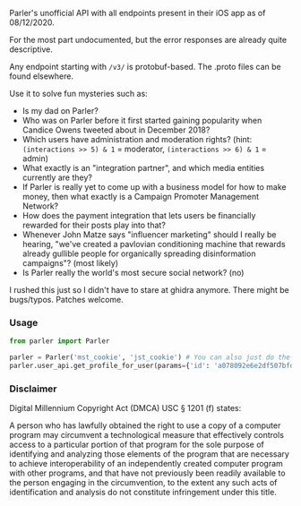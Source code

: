 Parler's unofficial API with all endpoints present in their iOS app as of 08/12/2020.

For the most part undocumented, but the error responses are already quite descriptive.

Any endpoint starting with `/v3/` is protobuf-based. The .proto files can be found elsewhere.

Use it to solve fun mysteries such as:

- Is my dad on Parler?
- Who was on Parler before it first started gaining popularity when Candice Owens tweeted about in December 2018?
- Which users have administration and moderation rights? (hint: `(interactions >> 5) & 1` = moderator, `(interactions >> 6) & 1` = admin)
- What exactly is an "integration partner", and which media entities currently are they?
- If Parler is really yet to come up with a business model for how to make money, then what exactly is a Campaign Promoter Management Network?
- How does the payment integration that lets users be financially rewarded for their posts play into that?
- Whenever John Matze says "influencer marketing" should I really be hearing, "we've created a pavlovian conditioning machine that rewards already gullible people for organically spreading disinformation campaigns"? (most likely)
- Is Parler really the world's most secure social network? (no)

I rushed this just so I didn't have to stare at ghidra anymore. There might be bugs/typos. Patches welcome.

### Usage ###

```python
from parler import Parler

parler = Parler('mst_cookie', 'jst_cookie') # You can also just do the login flow.
parler.user_api.get_profile_for_user(params={'id': 'a078092e6e2df507bfd12db4710202ab'})
```

### Disclaimer ###

Digital Millennium Copyright Act (DMCA) USC § 1201 (f) states:

A person who has lawfully obtained the right to use a copy of a computer program may circumvent a technological measure that effectively controls access to a particular portion of that program for the sole purpose of identifying and analyzing those elements of the program that are necessary to achieve interoperability of an independently created computer program with other programs, and that have not previously been readily available to the person engaging in the circumvention, to the extent any such acts of identification and analysis do not constitute infringement under this title.

